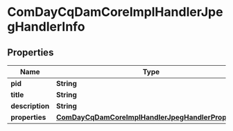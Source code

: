 
# ComDayCqDamCoreImplHandlerJpegHandlerInfo

## Properties
Name | Type | Description | Notes
------------ | ------------- | ------------- | -------------
**pid** | **String** |  |  [optional]
**title** | **String** |  |  [optional]
**description** | **String** |  |  [optional]
**properties** | [**ComDayCqDamCoreImplHandlerJpegHandlerProperties**](ComDayCqDamCoreImplHandlerJpegHandlerProperties.md) |  |  [optional]



